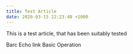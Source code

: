 ```yaml
---
title: Test Article
date: 2020-03-15 22:23:48 +1000
---
```


This is a test article, that has been suitably tested 

Barc Echo link Basic Operation
